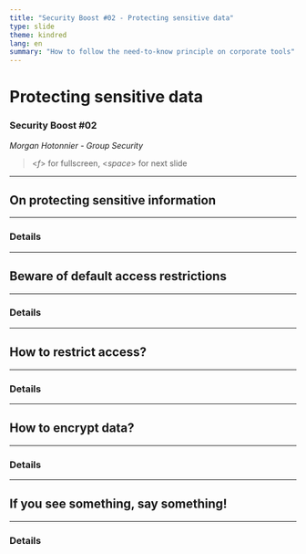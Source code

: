 ```yaml
---
title: "Security Boost #02 - Protecting sensitive data"
type: slide
theme: kindred
lang: en
summary: "How to follow the need-to-know principle on corporate tools"
---
```


# Protecting sensitive data

### Security Boost #02

*Morgan Hotonnier - Group Security*

> <*f*> for fullscreen, <*space*> for next slide
---

<!-- .slide: data-state="bg-blue" -->

## On protecting sensitive information

___
<!-- .slide: data-state="bg-white title-blue" -->

### Details

---


<!-- .slide: data-state="bg-pink" -->

## Beware of default access restrictions

___
<!-- .slide: data-state="bg-white title-pink" -->

### Details

---


<!-- .slide: data-state="bg-green" -->

## How to restrict access?

___
<!-- .slide: data-state="bg-white title-green" -->

### Details

---

<!-- .slide: data-state="bg-purple" -->

## How to encrypt data?

___
<!-- .slide: data-state="bg-white title-purple" -->

### Details

---


<!-- .slide: data-state="bg-orange" -->

## If you see something, say something!

___
<!-- .slide: data-state="bg-white title-orange" -->

### Details
